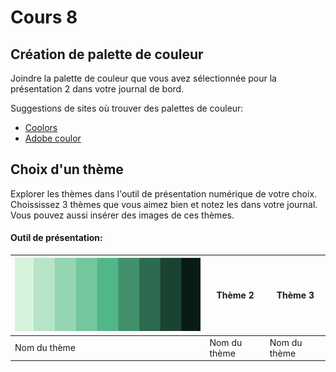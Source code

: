# Cours 8
## Création de palette de couleur
Joindre la palette de couleur que vous avez sélectionnée pour la présentation 2 dans votre journal de bord.   

Suggestions de sites où trouver des palettes de couleur: 
* [Coolors](https://coolors.co/)
* [Adobe coulor](https://color.adobe.com/fr/create/color-wheel)

## Choix d'un thème 
Explorer les thèmes dans l'outil de présentation numérique de votre choix. Choississez 3 thèmes que vous aimez bien et notez les dans votre journal. Vous pouvez aussi insérer des images de ces thèmes. 

#### Outil de présentation:    
![Palette de couleur](Images/vert.PNG) | Thème 2 | Thème 3
--| -- | --
Nom du thème  | Nom du thème | Nom du thème 
